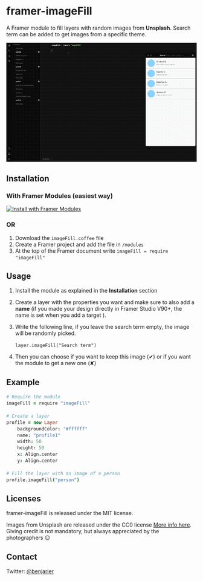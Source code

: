# framer-imageFill
A Framer module to fill layers with random images from **Unsplash**. Search term can be added to get images from a specific theme.

![framer-app-base demo ](docs/demo.gif)

## Installation
### With Framer Modules (easiest way)
<a href='https://open.framermodules.com/imageFill'>
    <img alt='Install with Framer Modules'
    src='https://www.framermodules.com/assets/badge@2x.png' width='160' height='40' />
</a>

### OR
1. Download the `imageFill.coffee` file
2. Create a Framer project and add the file in `/modules`
3. At the top of the Framer document write `imageFill = require "imageFill"`

## Usage
1. Install the module as explained in the **Installation** section
2. Create a layer with the properties you want and make sure to also add a **name** (if you made your design directly in Framer Studio V90+, the name is set when you add a target ).
3. Write the following line, if you leave the search term empty, the image will be randomly picked.

    `layer.imageFill("Search term")`
4. Then you can choose if you want to keep this image (✔︎) or if you want the module to get a new one (✘)

## Example
```coffeescript
# Require the module
imageFill = require "imageFill"

# Create a layer
profile = new Layer
    backgroundColor: "#ffffff"
    name: "profile1"
    width: 50
    height: 50
    x: Align.center
    y: Align.center

# Fill the layer with an image of a person
profile.imageFill("person")
```

## Licenses
framer-imageFill is released under the MIT license.

Images from Unsplash are released under the CC0 license [More info here](https://unsplash.com/license). Giving credit is not mandatory, but always appreciated by the photographers 😉

## Contact
Twitter: [@benjarier](https://twitter.com/benjarier)
